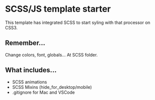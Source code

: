 # SCSS/JS template starter

This template has integrated SCSS to start syling with that processor on CSS3.

## Remember...

Change colors, font, globals... At SCSS folder.

## What includes...

- SCSS animations
- SCSS Mixins (hide_for_desktop/mobile)
- .gitignore for Mac and VSCode
